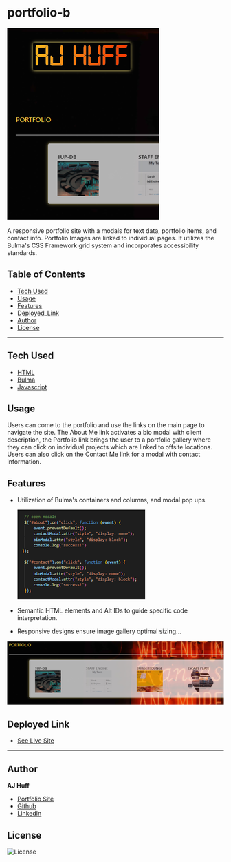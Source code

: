 # portfolio-b
  ![site.1](public/assets/ajsite.PNG)

A responsive portfolio site with a modals for text data, portfolio items, and contact info. Portfolio Images are linked to individual pages. It utilizes the Bulma's CSS Framework grid system and incorporates accessibility standards.

## Table of Contents

* [Tech Used](#tech_used)
* [Usage](#usage)
* [Features](#features)
* [Deployed_Link](#deployed_link)
* [Author](#author)
* [License](#license)

----

## Tech Used

* [HTML](https://developer.mozilla.org/en-US/docs/Web/HTML)
* [Bulma](https://bulma.io/)
* [Javascript](https://developer.mozilla.org/en-US/docs/Web/JavaScript)

## Usage
 
 Users can come to the portfolio and use the links on the main page to navigate the site. The About Me link activates a bio modal with client description, the Portfolio link brings the user to a portfolio gallery where they can click on individual projects which are linked to offsite locations. Users can also click on the Contact Me link for a modal with contact information.

## Features

- Utilization of Bulma's containers and columns, and modal pop ups.

  ![code_Snippet.1](public/assets/modal.PNG)

- Semantic HTML elements and Alt IDs to guide specific code interpretation.

- Responsive designs ensure image gallery optimal sizing... 

![media_Q.1](public/assets/port.PNG)


## Deployed Link

* [See Live Site](https://ajhuff7.github.io/portfolio-b/)

---

## Author

**AJ Huff** 

- [Portfolio Site](https://ajhuff7.github.io/portfolio-b/)
- [Github](https://github.com/ajhuff7)
- [LinkedIn](https://www.linkedin.com/in/aj-huff-7696b14b/)



## License

![License](https://img.shields.io/badge/License-MIT-brightgreen) 